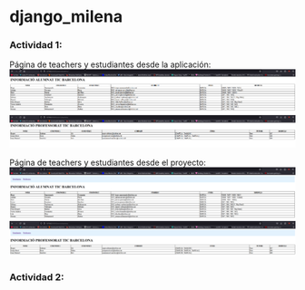 # django_milena

### Actividad 1:
Página de teachers y estudiantes desde la aplicación:
![alumn.png](ACTIVITAT_13/img/alumn.png)
![profe.png](ACTIVITAT_13/img/profe.png)

Página de teachers y estudiantes desde el proyecto:
![alumnat_header.png](ACTIVITAT_13/img/alumnat_header.png)
![profe_header.png](ACTIVITAT_13/img/profe_header.png)

### Actividad 2:


